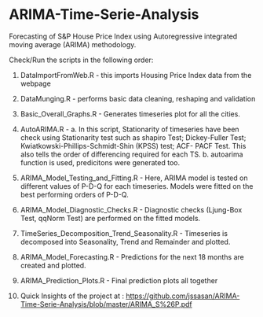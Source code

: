 # ARIMA-Time-Serie-Analysis

Forecasting of S&P House Price Index using Autoregressive integrated moving average (ARIMA) methodology.

Check/Run the scripts in the following order:

1. DataImportFromWeb.R - this imports Housing Price Index data from the webpage

2. DataMunging.R - performs basic data cleaning, reshaping and validation

3. Basic_Overall_Graphs.R - Generates timeseries plot for all the cities.

4. AutoARIMA.R - 
  a. In this script, Stationarity of timeseries have been check using Stationarity test such as shapiro Test; Dickey-Fuller Test; Kwiatkowski-Phillips-Schmidt-Shin (KPSS) test; ACF- PACF Test. This also tells the order of differencing required for each TS.
  b. autoarima function is used, predicitons were generated too.
          

5. ARIMA_Model_Testing_and_Fitting.R - Here, ARIMA model is tested on different values of P-D-Q for each timeseries. Models were fitted on the best performing orders of P-D-Q.

6. ARIMA_Model_Diagnostic_Checks.R - Diagnostic checks (Ljung-Box Test, qqNorm Test) are performed on the fitted models.

7. TimeSeries_Decomposition_Trend_Seasonality.R - Timeseries is decomposed into Seasonality, Trend and Remainder and plotted.

8. ARIMA_Model_Forecasting.R - Predictions for the next 18 months are created and plotted.

9. ARIMA_Prediction_Plots.R - Final prediction plots all together

10. Quick Insights of the project at : https://github.com/jssasan/ARIMA-Time-Serie-Analysis/blob/master/ARIMA_S%26P.pdf








